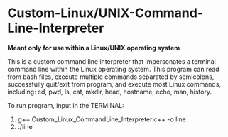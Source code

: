 # Custom-Linux/UNIX-Command-Line-Interpreter
**Meant only for use within a Linux/UNIX operating system**

This is a custom command line interpreter that impersonates a terminal command line within the Linux operating system. This program can read from bash files, execute multiple commands separated by semicolons, successfully quit/exit from program, and execute most Linux commands, including: cd, pwd, ls, cat, mkdir, head, hostname, echo, man, history.

To run program, input in the TERMINAL:
1. g++ Custom_Linux_CommandLine_Interpreter.c++ -o line
2. ./line

